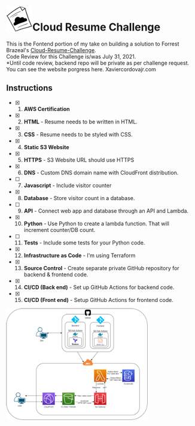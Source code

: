 <img src="logo.png" align="left" alt="drawing" width="70"/>

# Cloud Resume Challenge  


This is the Fontend portion of my take on building a solution to Forrest Brazeal's [Cloud-Resume-Challenge](https://cloudresumechallenge.dev/instructions/).  
Code Review for this Challenge is/was July 31, 2021.  
*Until code review, backend repo will be private as per challenge request.  
You can see the website porgress here. Xaviercordovajr.com

## Instructions 

- [x] 1. **AWS Certification**  
- [x] 2. **HTML** - Resume needs to be written in HTML.  
- [x] 3. **CSS** - Resume needs to be styled with CSS.  
- [x] 4. **Static S3 Website**
- [x] 5. **HTTPS** - S3 Website URL should use HTTPS  
- [x] 6. **DNS** - Custom DNS domain name with CloudFront distribution.  
- [ ] 7. **Javascript** - Include visitor counter  
- [x] 8. **Database** - Store visitor count in a database.  
- [ ] 9. **API** - Connect web app and database through an API and Lambda.  
- [x] 10. **Python** - Use Python to create a lambda function. That will increment counter/DB count.  
- [ ] 11. **Tests** - Include some tests for your Python code.  
- [x] 12. **Infrastructure as Code** - I'm using Terraform  
- [x] 13. **Source Control** - Create separate private GitHub repository for backend & frontend code.  
- [x] 14. **CI/CD (Back end)** - Set up GitHub Actions for backend code.  
- [x] 15. **CI/CD (Front end)** - Setup GitHub Actions for frontend code. 

<img src="diagram.png" align="center" alt="drawing" width="75%"/>